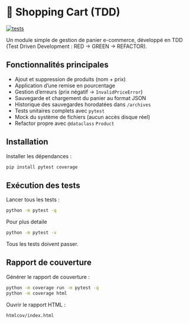 # 🛒 Shopping Cart (TDD)

[![tests](https://github.com/RaphaelDM/TDD_Controle_DANJARD-MAZA/actions/workflows/tests.yml/badge.svg)](https://github.com/RaphaelDM/TDD_Controle_DANJARD-MAZA/actions/workflows/tests.yml)

Un module simple de gestion de panier e-commerce, développé en TDD
(Test Driven Development : RED → GREEN → REFACTOR).

## Fonctionnalités principales

- Ajout et suppression de produits (nom + prix)
- Application d’une remise en pourcentage
- Gestion d’erreurs (prix négatif → `InvalidPriceError`)
- Sauvegarde et chargement du panier au format JSON
- Historique des sauvegardes horodatées dans `/archives`
- Tests unitaires complets avec `pytest`
- Mock du système de fichiers (aucun accès disque réel)
- Refactor propre avec `@dataclass` `Product`

## Installation

Installer les dépendances :

```bash
pip install pytest coverage
```

## Exécution des tests

Lancer tous les tests :

```bash
python -m pytest -q
```
Pour plus detaile

```bash
python -m pytest -v 
```

Tous les tests doivent passer.

## Rapport de couverture

Générer le rapport de couverture :

```bash
python -m coverage run -m pytest -q 
python -m coverage html
```

Ouvrir le rapport HTML :

```
htmlcov/index.html
```

